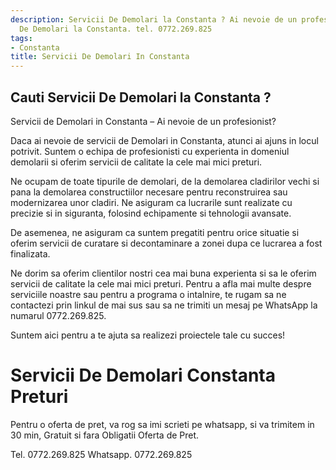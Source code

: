 ```yaml
---
description: Servicii De Demolari la Constanta ? Ai nevoie de un profesionist in Servicii
  De Demolari la Constanta. tel. 0772.269.825
tags:
- Constanta
title: Servicii De Demolari In Constanta
---
```



## Cauti Servicii De Demolari la Constanta ?


Servicii de Demolari in Constanta – Ai nevoie de un profesionist?

Daca ai nevoie de servicii de Demolari in Constanta, atunci ai ajuns in locul potrivit. Suntem o echipa de profesionisti cu experienta in domeniul demolarii si oferim servicii de calitate la cele mai mici preturi. 

Ne ocupam de toate tipurile de demolari, de la demolarea cladirilor vechi si pana la demolarea constructiilor necesare pentru reconstruirea sau modernizarea unor cladiri. Ne asiguram ca lucrarile sunt realizate cu precizie si in siguranta, folosind echipamente si tehnologii avansate. 

De asemenea, ne asiguram ca suntem pregatiti pentru orice situatie si oferim servicii de curatare si decontaminare a zonei dupa ce lucrarea a fost finalizata. 

Ne dorim sa oferim clientilor nostri cea mai buna experienta si sa le oferim servicii de calitate la cele mai mici preturi. Pentru a afla mai multe despre serviciile noastre sau pentru a programa o intalnire, te rugam sa ne contactezi prin linkul de mai sus sau sa ne trimiti un mesaj pe WhatsApp la numarul 0772.269.825. 

Suntem aici pentru a te ajuta sa realizezi proiectele tale cu succes!

# Servicii De Demolari Constanta Preturi
Pentru o oferta de pret, va rog sa imi scrieti pe whatsapp, si va trimitem in 30 min, Gratuit si fara Obligatii Oferta de Pret.

Tel. 0772.269.825
Whatsapp. 0772.269.825